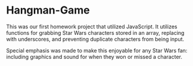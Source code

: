# Hangman-Game

This was our first homework project that utilized JavaScript.  It utilizes functions for grabbing Star Wars characters stored in an array, replacing with underscores, and preventing duplicate characters from being input.

Special emphasis was made to make this enjoyable for any Star Wars fan: including graphics and sound for when they won or missed a character.
